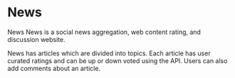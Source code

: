 # News

News
News is a social news aggregation, web content rating, and discussion website.

News has articles which are divided into topics. Each article has user curated ratings and can be up or down voted using the API. Users can also add comments about an article.

